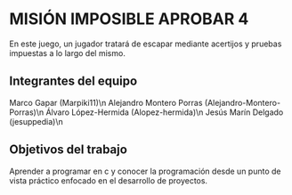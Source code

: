 # MISIÓN IMPOSIBLE APROBAR 4

En este juego, un jugador tratará de escapar mediante acertijos y pruebas impuestas a lo largo del mismo.

## Integrantes del equipo

 Marco Gapar (Marpiki11)\n 
 Alejandro Montero Porras (Alejandro-Montero-Porras)\n 
 Álvaro López-Hermida (Alopez-hermida)\n
 Jesús Marín Delgado (jesuppedia)\n


## Objetivos del trabajo

Aprender a programar en c y conocer la programación desde un punto de vista práctico enfocado en el desarrollo de proyectos.
